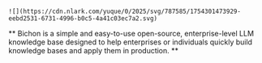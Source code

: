                                                                                   ![](https://cdn.nlark.com/yuque/0/2025/svg/787585/1754301473929-eebd2531-6731-4996-b0c5-4a41c03ec7a2.svg)



** Bichon is a simple and easy-to-use open-source, enterprise-level LLM knowledge base designed to help enterprises or individuals quickly build knowledge bases and apply them in production.  **

